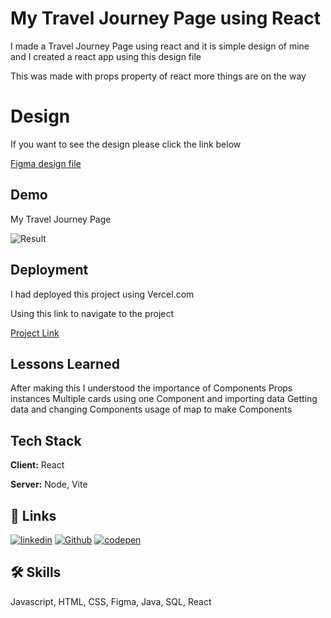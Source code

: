 
# My Travel Journey Page using React

I made a Travel Journey Page using react and it is simple design of mine and I created a react app using this design file

This was made with props property of react more things are on the way


# Design

If you want to see the design please click the link below

[Figma design file](https://www.figma.com/file/BPDL5cDHp7RzZSj307f32v/My-Travel-Journey?type=design&node-id=0%3A1&mode=design&t=Lw28aYVeA4H40iNb-1)


## Demo

My Travel Journey Page


![Result](https://i.postimg.cc/1zdBF3NX/My-Travel-Journey-Design.png)


## Deployment

I had deployed this project  using Vercel.com

Using this link to navigate to the project

[Project Link](https://my-travel-journey-page.vercel.app/)


## Lessons Learned

After making this I  understood the importance of 
Components
Props
instances
Multiple cards using one Component
and importing data
Getting data and changing Components
usage of map to make Components





## Tech Stack

**Client:** React

**Server:** Node, Vite

## 🔗 Links
[![linkedin](https://img.shields.io/badge/linkedin-0A66C2?style=for-the-badge&logo=linkedin&logoColor=white)](https://www.linkedin.com/in/murali-kanna/)
[![Github](https://img.shields.io/badge/GitHub-100000?style=for-the-badge&logo=github&logoColor=white)](https://github.com/Kanna116)
[![codepen](https://img.shields.io/badge/Codepen-000000?style=for-the-badge&logo=codepen&logoColor=white)](https://codepen.io/Klax)



## 🛠 Skills
Javascript, HTML, CSS, Figma, Java, SQL, React

